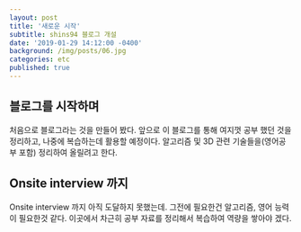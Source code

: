 ```yaml
---
layout: post
title: '새로운 시작'
subtitle: shins94 블로그 개설
date: '2019-01-29 14:12:00 -0400'
background: /img/posts/06.jpg
categories: etc
published: true
---
```

## 블로그를 시작하며

처음으로 블로그라는 것을 만들어 봤다. 앞으로 이 블로그를 통해 여지껏 공부 했던 것을 정리하고, 나중에 복습하는데 활용할 예정이다.
알고리즘 및 3D 관련 기술들을(영어공부 포함) 정리하여 올릴려고 한다.

## Onsite interview 까지

Onsite interview 까지 아직 도달하지 못했는데. 그전에 필요한건 알고리즘, 영어 능력이 필요한것 같다. 이곳에서 차근히 공부 자료를 정리해서 복습하여 역량을 쌓아야 겠다.
